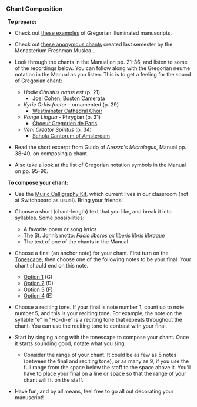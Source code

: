 ### Chant Composition



​	**To prepare:**

- Check out [these examples](https://davidforrest.github.io/FR_Music/resources/gregorian_notation_examples.pdf) of Gregorian illuminated manuscripts.
- Check out [these anonymous chants](https://davidforrest.github.io/FR_Music/resources/2023_spring_chants_anon.pdf) created last semester by the Monasterium Freshman Musica...
- Look through the chants in the Manual on pp. 21-36, and listen to some of the recordings below. You can follow along with the Gregorian neume notation in the Manual as you listen. This is to get a feeling for the sound of Gregorian chant:
  - *Hodie Christus natus est* (p. 21)
    - [Joel Cohen, Boston Camerata](https://youtu.be/gPEPKJbAWEc)
  - *Kyrie Orbis factor* - ornamented (p. 29)
    - [Westminster Cathedral Choir](https://www.youtube.com/watch?v=SHx8PIjP34U)
  - *Pange Lingua* - Phrygian (p. 31)
    - [Choeur Gregorien de Paris](https://www.youtube.com/watch?v=U-AsvDn87fo)
  - *Veni Creator Spiritus* (p. 34)
    - [Schola Cantorum of Amsterdam](https://www.youtube.com/watch?v=Kphky63gK5I)

- Read the short excerpt from Guido of Arezzo's *Micrologus*, Manual pp. 38-40, on composing a chant.
- Also take a look at the list of Gregorian notation symbols in the Manual on pp. 95-96.



​	**To compose your chant:**

- Use the [Music Calligraphy Kit](https://davidforrest.github.io/FR_Music/resources/calligraphy_kit.html), which current lives in our classroom (not at Switchboard as usual). Bring your friends!
- Choose a short (chant-length) text that you like, and break it into syllables. Some possibilities:
  - A favorite poem or song lyrics
  - The St. John’s motto: *Facio liberos ex liberis libris libraque*
  - The text of one of the chants in the Manual
- Choose a final (an anchor note) for your chant. First turn on the [Tonescape](https://davidforrest.github.io/FR_Music/resources/tonescapes_0.mp3), then choose one of the following notes to be your final. Your chant should end on this note.

  - [Option 1](https://szynalski.com/tone#G3,v0.75) (G)
  - [Option 2](https://www.szynalski.com/tone-generator/#D3,v0.75) (D)
  - [Option 3](https://szynalski.com/tone#F3,v0.75) (F)
  - [Option 4](https://szynalski.com/tone#E3,v0.75) (E)
- Choose a reciting tone. If your final is note number 1, count up to note number 5, and this is your reciting tone. For example, the note on the syllable “e” in "Ho-di-e” is a reciting tone that repeats throughout the chant. You can use the reciting tone to contrast with your final.
- Start by singing along with the tonescape to compose your chant. Once it starts sounding good, notate what you sing.

  - Consider the range of your chant. It could be as few as 5 notes (between the final and reciting tone), or as many as 9, if you use the full range from the space below the staff to the space above it. You’ll have to place your final on a line or space so that the range of your chant will fit on the staff. 
- Have fun, and by all means, feel free to go all out decorating your manuscript!

